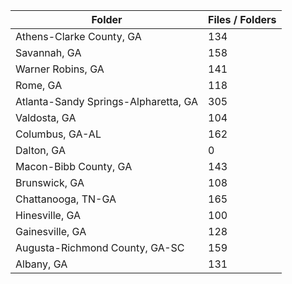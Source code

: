 | Folder                               |   Files / Folders |
|--------------------------------------|-------------------|
| Athens-Clarke County, GA             |               134 |
| Savannah, GA                         |               158 |
| Warner Robins, GA                    |               141 |
| Rome, GA                             |               118 |
| Atlanta-Sandy Springs-Alpharetta, GA |               305 |
| Valdosta, GA                         |               104 |
| Columbus, GA-AL                      |               162 |
| Dalton, GA                           |                 0 |
| Macon-Bibb County, GA                |               143 |
| Brunswick, GA                        |               108 |
| Chattanooga, TN-GA                   |               165 |
| Hinesville, GA                       |               100 |
| Gainesville, GA                      |               128 |
| Augusta-Richmond County, GA-SC       |               159 |
| Albany, GA                           |               131 |